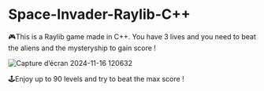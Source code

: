 # Space-Invader-Raylib-C++
🎮This is a Raylib game made in C++. You have 3 lives and you need to beat the aliens and the mysteryship to gain score !

![Capture d’écran 2024-11-16 120632](https://github.com/user-attachments/assets/c57d32a7-6c44-4de8-a25a-139dc2912c18)

🕹️Enjoy up to 90 levels and try to beat the max score !
